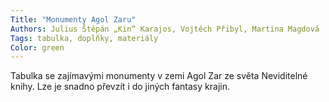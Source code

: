 ```yaml
---
Title: "Monumenty Agol Zaru"
Authors: Julius Štěpán „Kin“ Karajos, Vojtěch Přibyl, Martina Magdová
Tags: tabulka, doplňky, materiály
Color: green
---
```

Tabulka se zajímavými monumenty v zemi
Agol Zar ze světa Neviditelné knihy. Lze je
snadno převzít i do jiných fantasy krajin.

